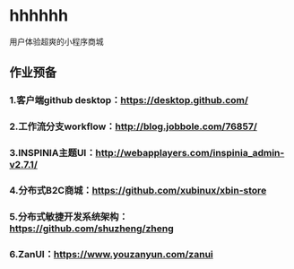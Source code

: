 # hhhhhh
用户体验超爽的小程序商城

## 作业预备
### 1.客户端github desktop：https://desktop.github.com/ 
### 2.工作流分支workflow：http://blog.jobbole.com/76857/
### 3.INSPINIA主题UI：http://webapplayers.com/inspinia_admin-v2.7.1/
### 4.分布式B2C商城：https://github.com/xubinux/xbin-store
### 5.分布式敏捷开发系统架构：https://github.com/shuzheng/zheng
### 6.ZanUI：https://www.youzanyun.com/zanui
